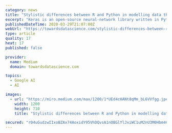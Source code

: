 ```yaml
---
category: news
title: "Stylistic differences between R and Python in modelling data through neural networks"
excerpt: "Keras is an open-source neural-network library written in Python. It is capable of running on top of TensorFlow, Microsoft Cognitive Toolkit, Theano, or PlaidML. Designed to enable fast experimentation with deep neural networks, it focuses on being user-friendly, modular, and extensible. Secondly, uploading or creating a relevant dataframe is ..."
publishedDateTime: 2020-03-29T21:07:00Z
webUrl: "https://towardsdatascience.com/stylistic-differences-between-r-and-python-in-modelling-data-through-neural-networks-1156627ed07e"
type: article
quality: 17
heat: 17
published: false

provider:
  name: Medium
  domain: towardsdatascience.com

topics:
  - Google AI
  - AI

images:
  - url: "https://miro.medium.com/max/1200/1*UEd4cHANt8qMm_bL6VVfgg.jpeg"
    width: 1200
    height: 710
    title: "Stylistic differences between R and Python in modelling data through neural networks"

secured: "r04uGudzwIIxoBZAx74AoxidY95VhDQvsA1nOBGlYlJxiWC1uM2nU3M0Hbm4CLUd89JC3t2rcxLowWyfLJtWeMR1r44C6hquVVQmzoSnpXgIxe4QcsJh7x3SF0hLfgRAN6Wy0uqbAPzZQYNpbgayEvLUAzfqyxjsgZ5VRux7js5EbhYSAu0Be+bGR4CM/u4qyYEM1wjQkzp6qkyVhWPry+WLMPUlw4vp5d2rQBow1CG/2U4eXfTBTLQr0L1z1oQaImdYiJvW6T6dU38lEkAyFW/z8SpzFZsVy3l7UWCpGNbSJMwVBu12u3HcnFqK2m1k;PexsLgLoB324opHoOVRZvw=="
---
```


